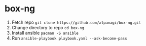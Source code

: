 # box-ng

1. Fetch repo `git clone https://github.com/alpanagi/box-ng.git`
2. Change directory to repo `cd box-ng`
3. Install ansible `pacman -S ansible`
4. Run `ansible-playbook playbook.yaml --ask-become-pass`
